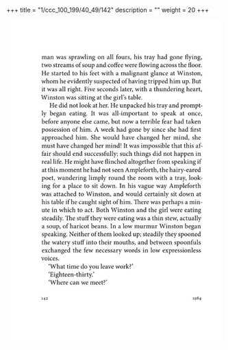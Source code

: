 +++
title = "1/ccc_100_199/40_49/142"
description = ""
weight = 20
+++

<img class="center-fit-jpg" src="/jpg_/out_jpg_1984__142.jpg" ></img>

